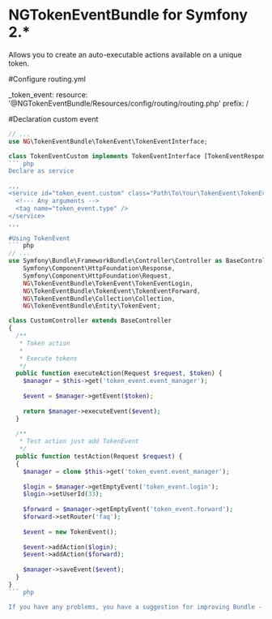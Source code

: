 NGTokenEventBundle for Symfony 2.*
==================================

Allows you to create an auto-executable actions available on a unique token.

#Configure routing.yml

_token_event:
    resource: '@NGTokenEventBundle/Resources/config/routing/routing.php'
    prefix: /


#Declaration custom event
``` php
// ...
use NG\TokenEventBundle\TokenEvent\TokenEventInterface;

class TokenEventCustom implements TokenEventInterface [TokenEventResponsableInterface/* Mark your event if it must return Response object */]
``` php
Declare as service

,,,
<service id="token_event.custom" class="Path\To\Your\TokenEvent\TokenEventCustom">
  <!--- Any arguments -->
  <tag name="token_event.type" />
</service>
,,,

#Using TokenEvent
``` php
// ...
use Symfony\Bundle\FrameworkBundle\Controller\Controller as BaseController,
    Symfony\Component\HttpFoundation\Response,
    Symfony\Component\HttpFoundation\Request,
    NG\TokenEventBundle\TokenEvent\TokenEventLogin,
    NG\TokenEventBundle\TokenEvent\TokenEventForward,
    NG\TokenEventBundle\Collection\Collection,
    NG\TokenEventBundle\Entity\TokenEvent;

class CustomController extends BaseController
{
  /**
   * Token action
   *
   * Execute tokens
   */
  public function executeAction(Request $request, $token) {
    $manager = $this->get('token_event.event_manager');
    
    $event = $manager->getEvent($token);
    
    return $manager->executeEvent($event);
  }
  
  /**
   * Test action just add TokenEvent
   */
  public function testAction(Request $request) {
  {
    $manager = clone $this->get('token_event.event_manager');
    
    $login = $manager->getEmptyEvent('token_event.login');
    $login->setUserId(33);
    
    $forward = $manager->getEmptyEvent('token_event.forward');
    $forward->setRouter('faq');
    
    $event = new TokenEvent();
    
    $event->addAction($login);
    $event->addAction($forward);
    
    $manager->saveEvent($event);
  }
}
``` php

If you have any problems, you have a suggestion for improving Bundle - will be happy to listen.